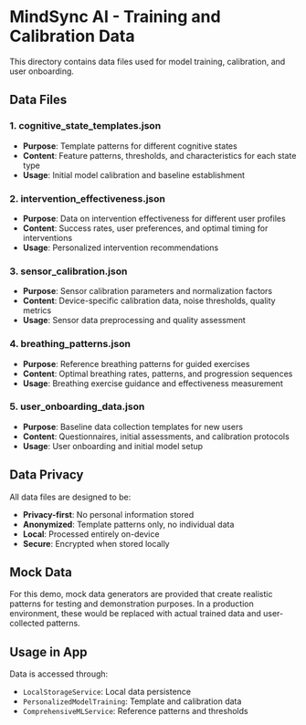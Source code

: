 # MindSync AI - Training and Calibration Data

This directory contains data files used for model training, calibration, and user onboarding.

## Data Files

### 1. cognitive_state_templates.json
- **Purpose**: Template patterns for different cognitive states
- **Content**: Feature patterns, thresholds, and characteristics for each state type
- **Usage**: Initial model calibration and baseline establishment

### 2. intervention_effectiveness.json
- **Purpose**: Data on intervention effectiveness for different user profiles
- **Content**: Success rates, user preferences, and optimal timing for interventions
- **Usage**: Personalized intervention recommendations

### 3. sensor_calibration.json
- **Purpose**: Sensor calibration parameters and normalization factors
- **Content**: Device-specific calibration data, noise thresholds, quality metrics
- **Usage**: Sensor data preprocessing and quality assessment

### 4. breathing_patterns.json
- **Purpose**: Reference breathing patterns for guided exercises
- **Content**: Optimal breathing rates, patterns, and progression sequences
- **Usage**: Breathing exercise guidance and effectiveness measurement

### 5. user_onboarding_data.json
- **Purpose**: Baseline data collection templates for new users
- **Content**: Questionnaires, initial assessments, and calibration protocols
- **Usage**: User onboarding and initial model setup

## Data Privacy

All data files are designed to be:
- **Privacy-first**: No personal information stored
- **Anonymized**: Template patterns only, no individual data
- **Local**: Processed entirely on-device
- **Secure**: Encrypted when stored locally

## Mock Data

For this demo, mock data generators are provided that create realistic patterns for testing and demonstration purposes. In a production environment, these would be replaced with actual trained data and user-collected patterns.

## Usage in App

Data is accessed through:
- `LocalStorageService`: Local data persistence
- `PersonalizedModelTraining`: Template and calibration data
- `ComprehensiveMLService`: Reference patterns and thresholds
